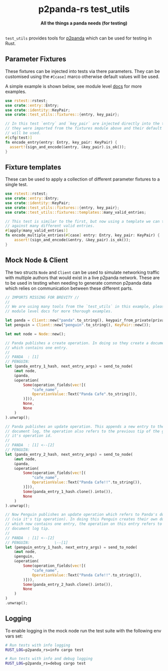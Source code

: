 <h1 align="center">p2panda-rs test_utils</h1>

<div align="center">
  <strong>All the things a panda needs (for testing)</strong>
</div>

<br />

`test_utils` provides tools for [p2panda](https://github.com/p2panda/p2panda) which can be used for testing in Rust.

## Parameter Fixtures

These fixtures can be injected into tests via there parameters. They can be customised using the `#[case]` marco otherwise default values will be used.

A simple example is shown below, see module level [docs](https://github.com/p2panda/p2panda/blob/main/p2panda-rs/src/test_utils/fixtures/mod.rs) for more examples.

```rust
use rstest::rstest;
use crate::entry::Entry;
use crate::identity::KeyPair;
use crate::test_utils::fixtures::{entry, key_pair};

// In this test `entry` and `key_pair` are injected directly into the test,
// they were imported from the fixtures module above and their default values
// will be used.
#[cfg(test)]
fn encode_entry(entry: Entry, key_pair: KeyPair) {
  assert!(sign_and_encode(&entry, &key_pair).is_ok());
}
```

## Fixture templates

These can be used to apply a collection of different parameter fixtures to a single test.

```rust
use rstest::rstest;
use crate::entry::Entry;
use crate::identity::KeyPair;
use crate::test_utils::fixtures::{entry, key_pair};
use crate::test_utils::fixtures::templates::many_valid_entries;

// This test is similar to the first, but now using a template we can test
// against many different valid entries.
#[apply(many_valid_entries)]
fn encode_multiple_entries(#[case] entry: Entry, key_pair: KeyPair) {
    assert!(sign_and_encode(&entry, &key_pair).is_ok());
}
```

## Mock Node & Client

The two structs `Node` and `Client` can be used to simulate networking traffic with multiple authors that would exist in a live p2panda network. These are to be used in testing when needing to generate common p2panda data which relies on communication between these different parts.

```rust
// IMPORTS MISSING FOR BREVITY //
//
// We are using many tools from the `test_utils` in this example, please see
// module level docs for more thorough examples.

let panda = Client::new("panda".to_string(), keypair_from_private(private_key));
let penguin = Client::new("penguin".to_string(), KeyPair::new());

let mut node = Node::new();

// Panda publishes a create operation. In doing so they create a document log
// which contains one entry.
//
// PANDA  : [1]
// PENGUIN:
let (panda_entry_1_hash, next_entry_args) = send_to_node(
    &mut node,
    &panda,
    &operation(
        Some(operation_fields(vec![(
            "cafe_name",
            OperationValue::Text("Panda Cafe".to_string()),
        )])),
        None,
        None
    )
).unwrap();

// Panda publishes an update operation. This appends a new entry to the
// document log, the operation also refers to the previous tip of the graph by
// it's operation id.
//
// PANDA  : [1] <--[2]
// PENGUIN:
let (panda_entry_2_hash, next_entry_args) = send_to_node(
    &mut node,
    &panda,
    &operation(
        Some(operation_fields(vec![(
            "cafe_name",
            OperationValue::Text("Panda Cafe!!".to_string()),
        )])),
        Some(panda_entry_1_hash.clone().into()),
        None
    )
).unwrap();

// Now Penguin publishes an update operation which refers to Panda's document
// (via it's tip operation). In doing this Penguin creates their own document log
// which now contains one entry, the operation on this entry refers to Panda's
// document log tip.
//
// PANDA  : [1] <--[2]
// PENGUIN:           \--[1]
let (penguin_entry_1_hash, next_entry_args) = send_to_node(
    &mut node,
    &penguin,
    &operation(
        Some(operation_fields(vec![(
            "cafe_name",
            OperationValue::Text("Panda Cafe!!".to_string()),
        )])),
        Some(panda_entry_2_hash.clone().into()),
        None
    )
)
.unwrap();
```

## Logging

To enable logging in the mock node run the test suite with the following env vars set:

```bash
# Run tests with info logging
RUST_LOG=p2panda_rs=info cargo test

# Run tests with info and debug logging
RUST_LOG=p2panda_rs=debug cargo test
```
